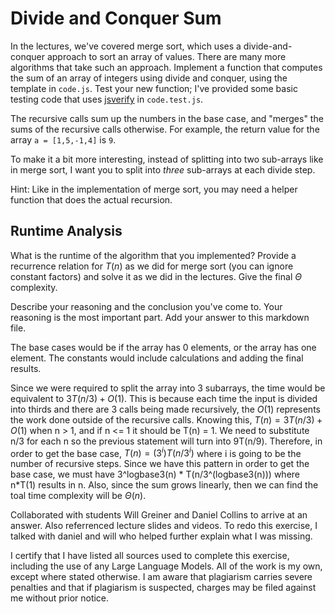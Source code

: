 # Divide and Conquer Sum

In the lectures, we've covered merge sort, which uses a divide-and-conquer
approach to sort an array of values. There are many more algorithms that take
such an approach. Implement a function that computes the sum of an array of
integers using divide and conquer, using the template in `code.js`. Test your
new function; I've provided some basic testing code that uses
[jsverify](https://jsverify.github.io/) in `code.test.js`.

The recursive calls sum up the numbers in the base case, and "merges" the sums
of the recursive calls otherwise. For example, the return value for the array `a
= [1,5,-1,4]` is `9`.

To make it a bit more interesting, instead of splitting into two sub-arrays like
in merge sort, I want you to split into *three* sub-arrays at each divide step.

Hint: Like in the implementation of merge sort, you may need a helper function
that does the actual recursion.

## Runtime Analysis

What is the runtime of the algorithm that you implemented? Provide a recurrence
relation for $T(n)$ as we did for merge sort (you can ignore constant factors)
and solve it as we did in the lectures. Give the final $\Theta$ complexity.

Describe your reasoning and the conclusion you've come to. Your reasoning is the
most important part. Add your answer to this markdown file.

The base cases would be if the array has 0 elements, or the array has one element. The constants would include calculations and adding the final results. 

Since we were required to split the array into 3 subarrays, the time would be equivalent to $3T(n / 3) + O(1)$. This is because each time the input is divided into thirds and there are 3 calls being made recursively, the $O(1)$ represents the work done outside of the recursive calls. Knowing this, $T(n) = 3T(n / 3) + O(1)$ when n > 1, and if n <= 1 it should be T(n) = 1. We need to substitute n/3 for each n so the previous statement will turn into 9T(n/9). Therefore, in order to get the base case, $T(n) = (3^i) T(n/3^i)$ where i is going to be the number of recursive steps. Since we have this pattern in order to get the base case, we must have 3^logbase3(n) * T(n/3^(logbase3(n))) where n*T(1) results in n. Also, since the sum grows linearly, then we can find the toal time complexity will be $\Theta(n)$.


Collaborated with students Will Greiner and Daniel Collins to arrive at an answer. Also referrenced lecture slides and videos. To redo this exercise, I talked with daniel and will who helped further explain what I was missing.

I certify that I have listed all sources used to complete this exercise, including the use
of any Large Language Models. All of the work is my own, except where stated
otherwise. I am aware that plagiarism carries severe penalties and that if plagiarism is
suspected, charges may be filed against me without prior notice.
